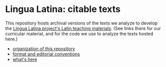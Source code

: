 

#  Lingua Latina: citable texts

This repository hosts archival versions of the texts we analyze to develop the [Lingua Latina project's Latin teaching materials](https://lingualatina.github.io/).  (See links there for our curricular material, and for the code we use to analyze the texts hosted here.)



- [organization of this repository](./files/)
- [format and editorial conventions](./formats/)
- [what's here](./catalog/)
